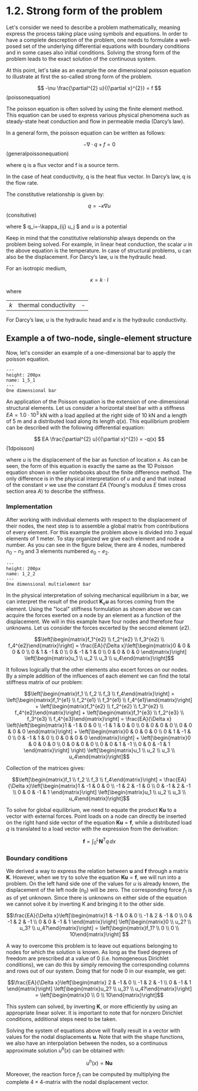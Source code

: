 # 1.2. Strong form of the problem

Let's consider we need to describe a problem mathematically, meaning express the process taking place using symbols and equations. 
In order to have a complete descreption of the problem, one needs to formulate a well-posed set of the underlying differential equations with boundary conditions and in some cases also initial conditions. Solving the strong form of the problem leads to the exact solution of the continuous system. 

At this point, let's take as an example the one dimensional poisson equation to illustrate at first the so-called strong form of the problem. 


$$ 
-\nu \frac{\partial^{2} u}{{\partial x}^{2}} = f 
$$ (poissonequation)

The poisson equation is often solved by using the finite element method. This equation can be used to express various physical phenomena such as steady-state heat conduction and flow in permeable media (Darcy’s law).


In a general form, the poisson equation can be written as follows: 

$$ 
−∇· q + f = 0 
$$ (generalpoissonequation)

where q is a flux vector and f is a source term. 

In the case of heat conductivity, q is the heat flux vector.  In Darcy’s law, q is the flow rate. 

The constitutive relationship is given by:

$$ 
q= - \kappa  ∇ u 
$$ (consitutive)

where $ q_i=-\kappa_{ij} u_j $ and $u$ is a potential 

Keep in mind that the constitutive relationship always depends on the problem being solved. For example, in linear heat conduction, the scalar $u$ in the above equation is the temperature. In case of structural problems, u can also be the displacement. For Darcy’s law, u is the hydraulic head.

For an isotropic medium, 

$$ \kappa = k \cdot I $$

where 

| | | |
| --- | --- | --- |
| $k$ | thermal conductivity | - |

For Darcy’s law, $u$ is the hydraulic head and $κ$ is the hydraulic conductivity.

## Example a of two-node,  single-element structure

Now, let's consider an example of a one-dimensional bar to apply the poisson equation. 

```{figure} .././images/Chapter1/1_5_1.png
---
height: 200px
name: 1_5_1
---
One dimensional bar
```

An application of the Poisson equation is the extension of one-dimensional structural elements. Let us consider a horizontal steel bar with a stiffness $EA = 1.0 \cdot 10^3$ kN with a load applied at the right side of $10$ kN and a length of $5$ m and a distributed load along its length $q(x)$. This equilibrium problem can be described with the following differential equation:

$$
EA \frac{\partial^{2} u}{{\partial x}^{2}} = -q(x)
$$ (1dpoisson)

where $u$ is the displacement of the bar as function of location $x$. As can be seen, the form of this equation is exactly the same as the 1D Poisson equation shown in earlier notebooks about the finite difference method. The only difference is in the physical interpretation of $u$ and $q$ and that instead of the constant $\nu$ we use the constant $EA$ (Young's modulus $E$ times cross section area $A$) to describe the stiffness. 

### Implementation 

After working with individual elements with respect to the displacement of their nodes, the next step is to assemble a global matrix from contributions of every element. For this example the problem above is divided into 3 equal elements of 1 meter. To stay organized we give each element and node a number. As you can see in the figure below, there are 4 nodes, numbered $n_0-n_3$ and 3 elements numbered $e_0-e_2$.

```{figure} .././images/Chapter1/1_2_2.png
---
height: 200px
name: 1_2_2
---
One dimensional multielement bar
```

In the physical interpretation of solving mechanical equilibrium in a bar, we can interpret the result of the product $\mathbf{K}_e\mathbf{u}$ as forces coming from the element. Using the "local" stiffness formulation as shown above we can acquire the forces exerted on a node by an element as a function of the displacement. We will in this example have four nodes and therefore four unknowns. Let us consider the forces excerted by the second element ($e2$). 

$$\left[\begin{matrix}f_1^{e2} \\ f_2^{e2} \\ f_3^{e2} \\ f_4^{e2}\end{matrix}\right] = \frac{EA}{\Delta x}\left[\begin{matrix}0 & 0 & 0 & 0 \\ 0 & 1 & -1 & 0 \\ 0 & -1 & 1 & 0 \\ 0 & 0 & 0 & 0 \end{matrix}\right] \left[\begin{matrix}u_1 \\ u_2 \\ u_3 \\ u_4\end{matrix}\right]$$

It follows logically that the other elements also excert forces on our nodes. By a simple addition of the influences of each element we can find the total stiffness matrix of our problem:


$$\left[\begin{matrix}f_1 \\ f_2 \\ f_3 \\ f_4\end{matrix}\right] = \left[\begin{matrix}f_1^{e1} \\ f_2^{e1} \\ f_3^{e1} \\ f_4^{e1}\end{matrix}\right] + \left[\begin{matrix}f_1^{e2} \\ f_2^{e2} \\ f_3^{e2} \\ f_4^{e2}\end{matrix}\right] + \left[\begin{matrix}f_1^{e3} \\ f_2^{e3} \\ f_3^{e3} \\ f_4^{e3}\end{matrix}\right] = \frac{EA}{\Delta x} \left(\left[\begin{matrix}1 & -1 & 0 & 0 \\ -1 & 1 & 0 & 0 \\ 0 & 0 & 0 & 0 \\ 0 & 0 & 0 & 0 \end{matrix}\right] + \left[\begin{matrix}0 & 0 & 0 & 0 \\ 0 & 1 & -1 & 0 \\ 0 & -1 & 1 & 0 \\ 0 & 0 & 0 & 0 \end{matrix}\right] + \left[\begin{matrix}0 & 0 & 0 & 0 \\ 0 & 0 & 0 & 0 \\ 0 & 0 & 1 & -1 \\ 0 & 0 & -1 & 1 \end{matrix}\right] \right) \left[\begin{matrix}u_1 \\ u_2 \\ u_3 \\ u_4\end{matrix}\right]$$

Collection of the matrices gives:


$$\left[\begin{matrix}f_1 \\ f_2 \\ f_3 \\ f_4\end{matrix}\right] = \frac{EA}{\Delta x}\left[\begin{matrix}1 & -1 & 0 & 0 \\ -1 & 2 & -1 & 0 \\ 0 & -1 & 2 & -1 \\ 0 & 0 & -1 & 1 \end{matrix}\right] \left[\begin{matrix}u_1 \\ u_2 \\ u_3 \\ u_4\end{matrix}\right]$$

To solve for global equilibrium, we need to equate the product $\mathbf{Ku}$ to a vector with external forces. Point loads on a node can directly be inserted on the right hand side vector of the equation $\mathbf{Ku}=\mathbf{f}$, while a distributed load $q$ is translated to a load vector with the expression from the derivation:

$$\mathbf{f}=\int_0^L\mathbf{N}^Tq\,dx$$ 




### Boundary conditions

We derived a way to express the relation between $\mathbf{u}$ and $\mathbf{f}$ through a matrix $\mathbf{K}$. However, when we try to solve the equation $\mathbf{K u} = \mathbf{f}$, we will run into a problem. On the left hand side one of the values for $u$ is already known, the displacement of the left node ($n_0$) will be zero. The corresponding force $f_1$ is as of yet unknown. Since there is unknowns on either side of the equation we cannot solve it by inverting K and bringing it to the other side.

$$\frac{EA}{\Delta x}\left[\begin{matrix}1 & -1 & 0 & 0 \\ -1 & 2 & -1 & 0 \\ 0 & -1 & 2 & -1 \\ 0 & 0 & -1 & 1 \end{matrix}\right] \left[\begin{matrix}0 \\ u_2? \\ u_3? \\ u_4?\end{matrix}\right] = \left[\begin{matrix}f_1? \\ 0 \\ 0 \\ 10\end{matrix}\right] $$

A way to overcome this problem is to leave out equations belonging to nodes for which the solution is known. As long as the fixed degrees of freedom are prescribed at a value of 0 (i.e. homogeneous Dirichlet conditions), we can do this by simply removing the corresponding columns and rows out of our system. Doing that for node 0 in our example, we get:

$$\frac{EA}{\Delta x}\left[\begin{matrix} 2 & -1 & 0 \\ -1 & 2 & -1 \\ 0 & -1 & 1 \end{matrix}\right] \left[\begin{matrix}u_2? \\ u_3? \\ u_4?\end{matrix}\right] = \left[\begin{matrix}0 \\ 0 \\ 10\end{matrix}\right]$$

This system can solved, by inverting $\mathbf{K}$, or more efficiently by using an appropriate linear solver. It is important to note that for nonzero Dirichlet conditions, additional steps need to be taken.

Solving the system of equations above will finally result in a vector with values for the nodal displacements $\mathbf{u}$. Note that with the shape functions, we also have an interpolation between the nodes, so a continuous approximate solution $u^h(x)$ can be obtained with:

$$u^h(x) = \mathbf{N}\mathbf{u}$$

Moreover, the reaction force $f_1$ can be computed by multiplying the complete $4\times4$-matrix with the nodal displacement vector.

